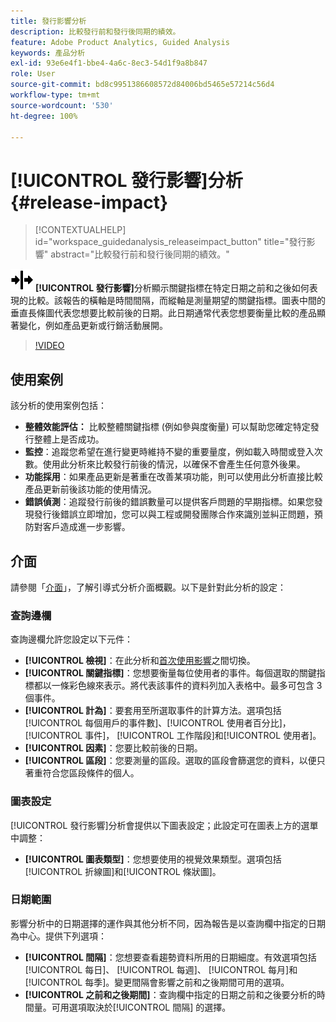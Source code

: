 ```yaml
---
title: 發行影響分析
description: 比較發行前和發行後同期的績效。
feature: Adobe Product Analytics, Guided Analysis
keywords: 產品分析
exl-id: 93e6e4f1-bbe4-4a6c-8ec3-54d1f9a8b847
role: User
source-git-commit: bd8c9951386608572d84006bd5465e57214c56d4
workflow-type: tm+mt
source-wordcount: '530'
ht-degree: 100%

---
```


# [!UICONTROL 發行影響]分析 {#release-impact}

<!-- markdownlint-disable MD034 -->

>[!CONTEXTUALHELP]
>id="workspace_guidedanalysis_releaseimpact_button"
>title="發行影響"
>abstract="比較發行前和發行後同期的績效。"

<!-- markdownlint-enable MD034 -->

![發行](/help/assets/icons/Release.svg) **[!UICONTROL 發行影響]**&#x200B;分析顯示關鍵指標在特定日期之前和之後如何表現的比較。該報告的橫軸是時間間隔，而縱軸是測量期望的關鍵指標。圖表中間的垂直長條圖代表您想要比較前後的日期。此日期通常代表您想要衡量比較的產品顯著變化，例如產品更新或行銷活動展開。

>[!VIDEO](https://video.tv.adobe.com/v/3423447/?quality=12&learn=on&captions=chi_hant)

## 使用案例

該分析的使用案例包括：

* **整體效能評估：** 比較整體關鍵指標 (例如參與度衡量) 可以幫助您確定特定發行整體上是否成功。
* **監控**：追蹤您希望在進行變更時維持不變的重要量度，例如載入時間或登入次數。使用此分析來比較發行前後的情況，以確保不會產生任何意外後果。
* **功能採用**：如果產品更新是著重在改善某項功能，則可以使用此分析直接比較產品更新前後該功能的使用情況。
* **錯誤偵測**：追蹤發行前後的錯誤數量可以提供客戶問題的早期指標。如果您發現發行後錯誤立即增加，您可以與工程或開發團隊合作來識別並糾正問題，預防對客戶造成進一步影響。

## 介面

請參閱「[介面](../overview.md#interface)」，了解引導式分析介面概觀。以下是針對此分析的設定：

### 查詢邊欄

查詢邊欄允許您設定以下元件：

* **[!UICONTROL 檢視]**：在此分析和[首次使用影響](first-use-impact.md)之間切換。
* **[!UICONTROL 關鍵指標]**：您想要衡量每位使用者的事件。每個選取的關鍵指標都以一條彩色線來表示。將代表該事件的資料列加入表格中。最多可包含 3 個事件。
* **[!UICONTROL 計為]**：要套用至所選取事件的計算方法。選項包括 [!UICONTROL 每個用戶的事件數]、[!UICONTROL 使用者百分比]， [!UICONTROL 事件]， [!UICONTROL 工作階段]和[!UICONTROL 使用者]。
* **[!UICONTROL 因素]**：您要比較前後的日期。
* **[!UICONTROL 區段]**：您要測量的區段。選取的區段會篩選您的資料，以便只著重符合您區段條件的個人。

### 圖表設定

[!UICONTROL 發行影響]分析會提供以下圖表設定；此設定可在圖表上方的選單中調整：

* **[!UICONTROL 圖表類型]**：您想要使用的視覺效果類型。選項包括[!UICONTROL 折線圖]和[!UICONTROL 條狀圖]。

### 日期範圍

影響分析中的日期選擇的運作與其他分析不同，因為報告是以查詢欄中指定的日期為中心。提供下列選項：

* **[!UICONTROL 間隔]**：您想要查看趨勢資料所用的日期細度。有效選項包括[!UICONTROL 每日]、 [!UICONTROL 每週]、 [!UICONTROL 每月]和 [!UICONTROL 每季]。變更間隔會影響之前和之後期間可用的選項。
* **[!UICONTROL 之前和之後期間]**：查詢欄中指定的日期之前和之後要分析的時間量。可用選項取決於[!UICONTROL 間隔] 的選擇。


<!--
## Example

See below for an example of the analysis.

![Release impact](../assets/release-impact.png)

-->
